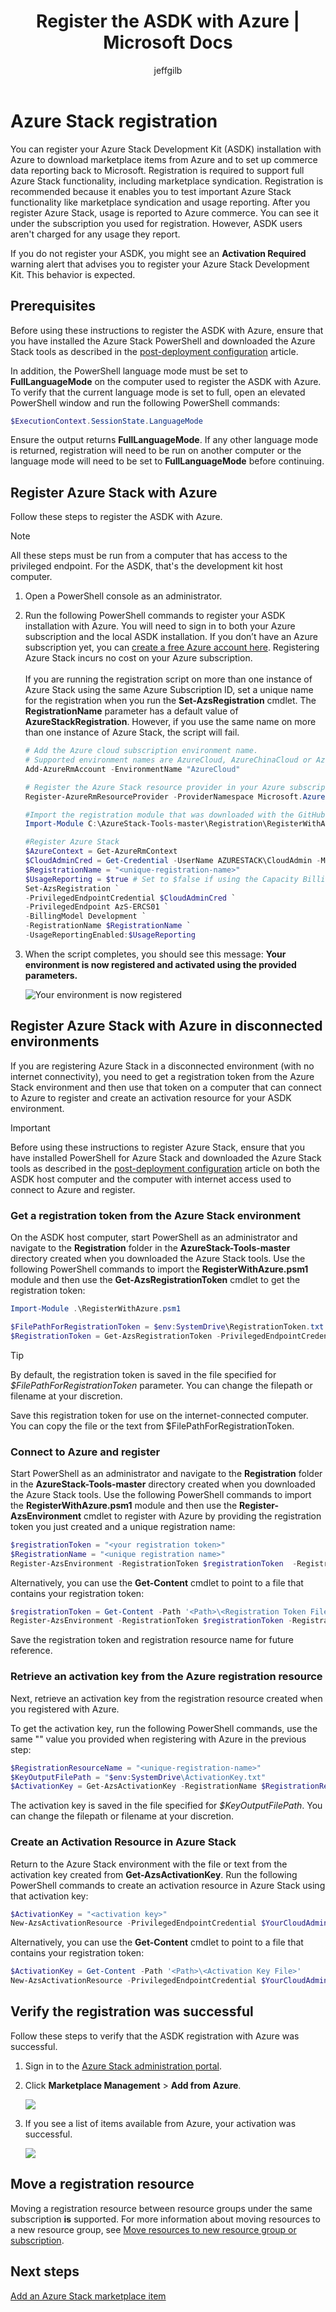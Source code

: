 ﻿---
title: Register the ASDK with Azure | Microsoft Docs
description: Describes how to register Azure Stack with Azure to enable marketplace syndication and usage reporting.
services: azure-stack
documentationcenter: ''
author: jeffgilb
manager: femila

ms.assetid:
ms.service: azure-stack
ms.workload: na
pms.tgt_pltfrm: na
ms.devlang: na
ms.topic: article
ms.date: 11/15/2018
ms.author: jeffgilb
ms.reviewer: misainat
---

# Azure Stack registration
You can register your Azure Stack Development Kit (ASDK) installation with Azure to download marketplace items from Azure and to set up commerce data reporting back to Microsoft. Registration is required to support full Azure Stack functionality, including marketplace syndication. Registration is recommended because it enables you to test important Azure Stack functionality like marketplace syndication and usage reporting. After you register Azure Stack, usage is reported to Azure commerce. You can see it under the subscription you used for registration. However, ASDK users aren't charged for any usage they report.

If you do not register your ASDK, you might see an **Activation Required** warning alert that advises you to register your Azure Stack Development Kit. This behavior is expected.

## Prerequisites
Before using these instructions to register the ASDK with Azure, ensure that you have installed the Azure Stack PowerShell and downloaded the Azure Stack tools as described in the [post-deployment configuration](asdk-post-deploy.md) article.

In addition, the PowerShell language mode must be set to **FullLanguageMode** on the computer used to register the ASDK with Azure. To verify that the current language mode is set to full, open an elevated PowerShell window and run the following PowerShell commands:

```PowerShell  
$ExecutionContext.SessionState.LanguageMode
```

Ensure the output returns **FullLanguageMode**. If any other language mode is returned, registration will need to be run on another computer or the language mode will need to be set to **FullLanguageMode** before continuing.

## Register Azure Stack with Azure
Follow these steps to register the ASDK with Azure.

> [!NOTE]
> All these steps must be run from a computer that has access to the privileged endpoint. For the ASDK, that's the development kit host computer.

1. Open a PowerShell console as an administrator.  

2. Run the following PowerShell commands to register your ASDK installation with Azure. You will need to sign in to both your Azure subscription and the local ASDK installation. If you don’t have an Azure subscription yet, you can [create a free Azure account here](https://azure.microsoft.com/free/?b=17.06). Registering Azure Stack incurs no cost on your Azure subscription.<br><br>If you are running the registration script on more than one instance of Azure Stack using the same Azure Subscription ID, set a unique name for the registration when you run the **Set-AzsRegistration** cmdlet. The **RegistrationName** parameter has a default value of **AzureStackRegistration**. However, if you use the same name on more than one instance of Azure Stack, the script will fail.

    ```PowerShell  
    # Add the Azure cloud subscription environment name. 
    # Supported environment names are AzureCloud, AzureChinaCloud or AzureUSGovernment depending which Azure subscription you are using.
    Add-AzureRmAccount -EnvironmentName "AzureCloud"

    # Register the Azure Stack resource provider in your Azure subscription
    Register-AzureRmResourceProvider -ProviderNamespace Microsoft.AzureStack

    #Import the registration module that was downloaded with the GitHub tools
    Import-Module C:\AzureStack-Tools-master\Registration\RegisterWithAzure.psm1

    #Register Azure Stack
    $AzureContext = Get-AzureRmContext
    $CloudAdminCred = Get-Credential -UserName AZURESTACK\CloudAdmin -Message "Enter the credentials to access the privileged endpoint."
    $RegistrationName = "<unique-registration-name>"
    $UsageReporting = $true # Set to $false if using the Capacity Billing model
    Set-AzsRegistration `
    -PrivilegedEndpointCredential $CloudAdminCred `
    -PrivilegedEndpoint AzS-ERCS01 `
    -BillingModel Development `
    -RegistrationName $RegistrationName `
    -UsageReportingEnabled:$UsageReporting
    ```
3. When the script completes, you should see this message: **Your environment is now registered and activated using the provided parameters.**

    ![Your environment is now registered](media/asdk-register/1.PNG)


## Register Azure Stack with Azure in disconnected environments
If you are registering Azure Stack in a disconnected environment (with no internet connectivity), you need to get a registration token from the Azure Stack environment and then use that token on a computer that can connect to Azure to register and create an activation resource for your ASDK environment.
 
 > [!IMPORTANT]
 > Before using these instructions to register Azure Stack, ensure that you have installed PowerShell for Azure Stack and downloaded the Azure Stack tools as described in the [post-deployment configuration](asdk-post-deploy.md) article on both the ASDK host computer and the computer with internet access used to connect to Azure and register.

### Get a registration token from the Azure Stack environment
On the ASDK host computer, start PowerShell as an administrator and navigate to the **Registration** folder in the **AzureStack-Tools-master** directory created when you downloaded the Azure Stack tools. Use the following PowerShell commands to import the **RegisterWithAzure.psm1** module and then use the **Get-AzsRegistrationToken** cmdlet to get the registration token:  

   ```PowerShell  
   Import-Module .\RegisterWithAzure.psm1
   
   $FilePathForRegistrationToken = $env:SystemDrive\RegistrationToken.txt
   $RegistrationToken = Get-AzsRegistrationToken -PrivilegedEndpointCredential $YourCloudAdminCredential -UsageReportingEnabled:$False -PrivilegedEndpoint AzS-ERCS01 -BillingModel Development -TokenOutputFilePath $FilePathForRegistrationToken
   ```
   > [!Tip]  
   > By default, the registration token is saved in the file specified for *$FilePathForRegistrationToken* parameter. You can change the filepath or filename at your discretion.

Save this registration token for use on the internet-connected computer. You can copy the file or the text from $FilePathForRegistrationToken.

### Connect to Azure and register
Start PowerShell as an administrator and navigate to the **Registration** folder in the **AzureStack-Tools-master** directory created when you downloaded the Azure Stack tools. Use the following PowerShell commands to import the **RegisterWithAzure.psm1** module and then use the **Register-AzsEnvironment** cmdlet to register with Azure by providing the registration token you just created and a unique registration name:  

  ```PowerShell  
  $registrationToken = "<your registration token>"
  $RegistrationName = "<unique registration name>"
  Register-AzsEnvironment -RegistrationToken $registrationToken  -RegistrationName $RegistrationName
  ```

Alternatively, you can use the **Get-Content** cmdlet to point to a file that contains your registration token:

  ```PowerShell  
  $registrationToken = Get-Content -Path '<Path>\<Registration Token File>'
  Register-AzsEnvironment -RegistrationToken $registrationToken -RegistrationName $RegistrationName
  ```

Save the registration token and registration resource name for future reference.

### Retrieve an activation key from the Azure registration resource

Next, retrieve an activation key from the registration resource created when you registered with Azure.

To get the activation key, run the following PowerShell commands, use the same "<unique-registration-name>" value you provided when registering with Azure in the previous step:  

  ```Powershell
  $RegistrationResourceName = "<unique-registration-name>"
  $KeyOutputFilePath = "$env:SystemDrive\ActivationKey.txt"
  $ActivationKey = Get-AzsActivationKey -RegistrationName $RegistrationResourceName -KeyOutputFilePath $KeyOutputFilePath
  ```

The activation key is saved in the file specified for *$KeyOutputFilePath*. You can change the filepath or filename at your discretion.

### Create an Activation Resource in Azure Stack

Return to the Azure Stack environment with the file or text from the activation key created from **Get-AzsActivationKey**. Run the following PowerShell commands to create an activation resource in Azure Stack using that activation key:   

  ```Powershell
  $ActivationKey = "<activation key>"
  New-AzsActivationResource -PrivilegedEndpointCredential $YourCloudAdminCredential -PrivilegedEndpoint $YourPrivilegedEndpoint -ActivationKey $ActivationKey
  ```

Alternatively, you can use the **Get-Content** cmdlet to point to a file that contains your registration token:

  ```Powershell
  $ActivationKey = Get-Content -Path '<Path>\<Activation Key File>'
  New-AzsActivationResource -PrivilegedEndpointCredential $YourCloudAdminCredential -PrivilegedEndpoint $YourPrivilegedEndpoint -ActivationKey $ActivationKey
  ```

## Verify the registration was successful
Follow these steps to verify that the ASDK registration with Azure was successful.

1. Sign in to the [Azure Stack administration portal](https://adminportal.local.azurestack.external).

2. Click **Marketplace Management** > **Add from Azure**.

    ![](media/asdk-register/2.PNG)

3. If you see a list of items available from Azure, your activation was successful.

    ![](media/asdk-register/3.PNG)

## Move a registration resource
Moving a registration resource between resource groups under the same subscription **is** supported. For more information about moving resources to a new resource group, see [Move resources to new resource group or subscription](https://docs.microsoft.com/azure/azure-resource-manager/resource-group-move-resources).


## Next steps
[Add an Azure Stack marketplace item](.\.\azure-stack-marketplace.md)
